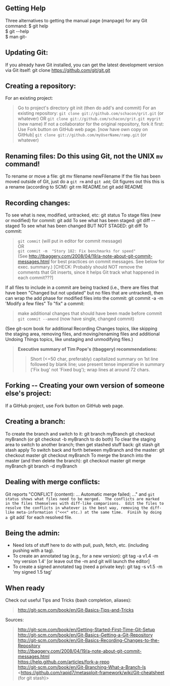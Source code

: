 ## Getting Help #

Three alternatives to getting the manual page (manpage) for any Git command:
    $ git help <verb>  
    $ git <verb> --help  
    $ man git-<verb>  

## Updating Git: #

If you already have Git installed, you can get the latest development
version via Git itself:
    git clone https://github.com/git/git.git

## Creating a repository: #

For an existing project:
>    Go to project's directory
    git init  (then do add's and commit)
For an existing repository:
>    `git clone git://github.com/schacon/grit.git`  (or whatever)
>  OR
>    `git clone git://github.com/schacon/grit.git mygrit` (new name)
If not a collaborator for the original repository, fork it first:
>   Use Fork button on GitHub web page. [now have own copy on GitHub]
>   `git clone git://github.com/myUserName/ramp.git` (or whatever)

## Renaming files:  Do this using Git, not the UNIX `mv` command! #

To rename or move a file:
    git mv filename newFilename
If the file has been moved outside of Git, just do a `git rm` and
`git add`; Git figures out this this is a rename (according to SCM):
    git rm README.txt
    git add README

## Recording changes: #

To see what is new, modified, untracked, etc:
    git status
To stage files (new or modified) for commit:
    git add <file>
To see what has been staged:
    git diff --staged
To see what has been changed BUT NOT STAGED:
    git diff
To commit:
>    `git commit` (will put in editor for commit message)  
>  OR  
>    `git commit -m  "Story 182: Fix benchmarks for speed"`  
>  (See
>  <http://tbaggery.com/2008/04/19/a-note-about-git-commit-messages.html>
>  for best practices on commit messages.  See below for exec. summary.)
>  [CHECK: Probably should NOT remove the comments that Git
>  inserts, since it helps Git track what happened in each commit???]

If all files to include in a commit are being tracked (i.e., there
are files that have been "Changed but not updated" but no files that
are untracked), then can wrap the add phase for modified files into
the commit:
    git commit -a -m 'Modify a few files"
To "fix" a commit:
>   make additional changes that should have been made before commit  
>   `git commit --amend` (now have single, changed commit)

(See git-scm book for additional Recording Changes topics, like
skipping the staging area, removing files, and moving/renaming
files and additional Undoing Things topics, like unstaging and
unmodifying files.)
> __Executive summary of Tim Pope's (tbaggery) recommendations:__  
>>   Short (<=50 char, preferably) capitalized summary on 1st line followed
>>   by blank line; use present tense imperative in summary ('Fix bug' not
>>   'Fixed bug'); wrap lines at around 72 chars.

## Forking -- Creating your own version of someone else's project: #

If a GitHub project, use Fork button on GitHub web page.

## Creating a branch: #

To create the branch and switch to it:
    git branch myBranch
    git checkout myBranch  (or git checkout -b myBranch to do both)
To clear the staging area to switch to another branch; then get stashed stuff back:
    git stash
    git stash apply
To switch back and forth between myBranch and the master:
    git checkout master
    git checkout myBranch
To merge the branch into the master (and then delete the branch):
    git checkout master
    git merge myBranch
    git branch -d myBranch

## Dealing with merge conflicts: #

Git reports "CONFLICT (content): ...  Automatic merge failed; ..."
and `git status shows what files need to be merged.  The conflicts
are marked in the files themselves with diff-like comparisons.  Edit
the files to resolve the conflicts in whatever is the best way,
removing the diff-like meta-information ("<<<" etc.) at the same
time.  Finish by doing a `git add` for each resolved file.

## Being the admin: #
- Need lots of stuff here to do with pull, push, fetch, etc.
   (including pushing with a tag).
- To create an annotated tag (e.g., for a new version):
    git tag -a v1.4 -m 'my version 1.4'
        [or leave out the -m and git will launch the editor]
- To create a signed annotated tag (need a private key):
    git tag -s v1.5 -m 'my signed 1.5 tag'

## When ready #

Check out useful Tips and Tricks (bash completion, aliases):
>   <http://git-scm.com/book/en/Git-Basics-Tips-and-Tricks>


Sources:
>  <http://git-scm.com/book/en/Getting-Started-First-Time-Git-Setup>  
>  <http://git-scm.com/book/en/Git-Basics-Getting-a-Git-Repository>  
>  <http://git-scm.com/book/en/Git-Basics-Recording-Changes-to-the-Repository>  
>  <http://tbaggery.com/2008/04/19/a-note-about-git-commit-messages.html>  
>  <https://help.github.com/articles/fork-a-repo>  
>  <http://git-scm.com/book/en/Git-Branching-What-a-Branch-Is>  
>  <https://github.com/rapid7/metasploit-framework/wiki/Git-cheatsheet (for git stash)>  
